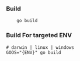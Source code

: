 ### Build

```
    go build
```

### Build For targeted ENV

```
# darwin | linux | windows
GOOS="{ENV}" go build
```
